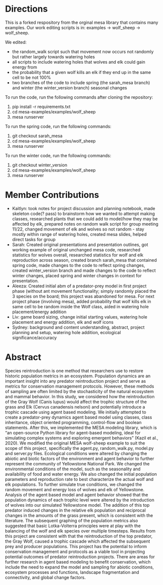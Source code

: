 # Directions

This is a forked respository from the orginal mesa library that contains many examples. Our work editing scripts is in: examples -> wolf_sheep -> wolf_sheep. 

We edited:
* the random_walk script such that movement now occurs not randomly but rather largely towards watering holes
* all scripts to include watering holes that wolves and elk could gain energy from
* the probability that a given wolf kills an elk if they end up in the same cell to be not 100%
* two branches of the code to include spring (the sarah_mesa branch) and winter (the winter_version branch) seasonal changes

To run the code, run the following commands after cloning the repository:
1. pip install -r requirements.txt
2. cd mesa-examples/examples/wolf_sheep
3. mesa runserver

To run the spring code, run the following commands:
1. git checkout sarah_mesa
2. cd mesa-examples/examples/wolf_sheep
3. mesa runserver

To run the winter code, run the following commands:
1. git checkout winter_version
2. cd mesa-examples/examples/wolf_sheep
3. mesa runserver

# Member Contributions

  * Kaitlyn: took notes for project discussion and planning notebook, made skeleton code(? pass) to brainstorm how we wanted to attempt making classes, researched plants that we could add to model/how they may be affected by elk, prepared notes on random walk script for group meeting 11/22, changed movement of elk and wolves so not random - stay mostly within range of watering holes, created mesa slides, helped direct tasks for group
  * Sarah: Created original presentations and presentation outlines, got working example of original unchanged mesa code, researched statistics for wolves overall, researched statistics for wolf and elk reproduction across season, created branch sarah_mesa that contained spring code, made changes to the code to reflect spring changes, created winter_version branch and made changes to the code to reflect winter changes, placed spring and winter changes in context for presentation.
  * Aleeza: Created initial abm of a predator-prey model in first project phase (without ant movement functionality; simply randomly placed the 3 species on the board; this project was abandoned for mesa. For next project phase (involving mesa), added probability that wolf kills elk in same cell to be random inside the Wolf class, aided in watering hole placement/energy addition
  * Liv: game board sizing, change initial starting values, watering hole placement and energy addition, elk and wolf icons
  * Sydney: background and content understanding, abstract, project planning and setup, watering hole addition, ecological significance/accuracy

# Abstract

Species reintroduction is one method that researchers use to restore historic population metrics in an ecosystem. Population dynamics are an important insight into any predator reintroduction project and serve as metrics for conservation management protocols. However, these methods of sampling are often limited by the stochasticity of the natural ecosystem and mammal behavior. In this study, we considered how the reintroduction of the Gray Wolf (Canis lupus) would affect the trophic structure of the grass and Elk (Cervus canadensis nelsoni) and potentially introduce a trophic cascade using agent based modeling. We initially attempted to create a predator-prey dynamics agent based model using classes, class inheritance, object oriented programming, control-flow and boolean statements. After this, we implemented the MESA modeling library, which is “an open-source Python library for agent-based modeling, ideal for simulating complex systems and exploring emergent behaviors” (Kazil et al., 2020).  We modified the original MESA wolf-sheep example to suit the scope of this project, specifically the agent.py, random_walk.py, model.py and server.py files. Ecological conditions were altered by changing the abiotic and biotic factors of the environment and agent behavior to further represent the community of Yellowstone National Park. We changed the environmental conditions of the model, such as the seasonality and availability of food and water energy. We also changed the initial population parameters and reproduction rate to best characterize the actual wolf and elk populations. To further simulate true conditions, we changed the random movement and energy loss of wolves and elk of Yellowstone. Analysis of the agent based model and agent behavior showed that the population dynamics of each trophic level were altered by the introduction of wolves into our simulated Yellowstone model. The addition of this top predator induced changes in the relative elk population and reciprocal changes in the amounts of the grass present, which is consistent with the literature. The subsequent graphing of the population metrics also suggested that basic Lotka-Volterra principles were at play with the balancing of the wolf and elk species over multiple timesteps. Results from this project are consistent with that the reintroduction of the top predator, the Gray Wolf, caused a trophic cascade which affected the subsequent prey and producer populations. This project has the potential to inform conservation management and protocols as a viable tool in projecting potential outcomes of predator reintroduction projects. There are areas for further research in agent based modeling to benefit conservation, which include the need to expand the model and sampling for abiotic conditions, ecosystem processes and functions, landscape fragmentation and connectivity, and global change factors.
